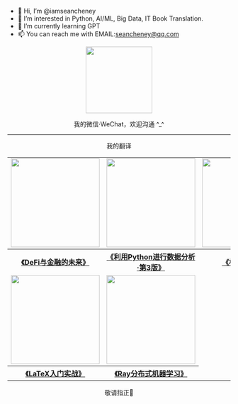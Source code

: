 - 👋 Hi, I’m @iamseancheney
- 👀 I’m interested in Python, AI/ML, Big Data, IT Book Translation.
- 🌱 I’m currently learning GPT
- 📫 You can reach me with EMAIL:seancheney@qq.com

<div align=center>
    <a href="https://item.jd.com/13255935.html">
        <img src="https://tva1.sinaimg.cn/large/008vxvgGly1h8obmj8oc6j308w08w3z2.jpg" width="150px">
    </a>
</div>
<div align=center>
    <p>我的微信·WeChat，欢迎沟通 ^_^</p>
</div>

***

<div align=center>
    <p>我的翻译</p>
</div>

<div align=center>
<table style="width:100%">    
    <tr>
        <td align=center>
            <a href="https://item.jd.com/13621529.html">
                <img src="https://picx.zhimg.com/80/v2-c0a070bf43bc97de779611f1ee736a11_1440w.png" width="200px">
            </a>            
        </td>
        <td align=center>
            <a href="https://item.jd.com/14260998.html">
                <img src="https://pic1.zhimg.com/80/v2-3eb393173a0c734cfa8a9cd38fc7e583_1440w.png" width="200px">
            </a>            
        </td>
        <td align=center>
            <a href="https://item.jd.com/14121183.html">
                <img src="https://picx.zhimg.com/80/v2-c040cab4f59467e81684645c3756495b_1440w.png" width="200px">
            </a>            
        </td>
    </tr>
    <tr align=center>
        <th>
            <a href="https://item.jd.com/13621529.html">《DeFi与金融的未来》</a>
        </th>
        <th>
            <a href="https://item.jd.com/14260998.html">《利用Python进行数据分析·第3版》</a>
        </th>
        <th>
            <a href="https://item.jd.com/14121183.html">《极速Python》</a>
        </th>
    </tr>
    <tr>
        <td align=center>
            <a href="https://item.jd.com/14626214.html">
                <img src="https://pic1.zhimg.com/80/v2-0091018bb1a6f1c8d4aad0aacba66596_1440w.png" width="200px">
            </a>            
        </td>
        <td align=center>
            <a href="https://item.jd.com/14622022.html">
                <img src="https://pic1.zhimg.com/80/v2-c7890e7c5b8d1080d6e4f8623f48fd06_1440w.png" width="200px">
            </a>            
        </td>        
    </tr>
    <tr align=center>
        <th>
            <a href="https://item.jd.com/14626214.html">《LaTeX入门实战》</a>
        </th>
        <th>
            <a href="https://item.jd.com/14622022.html">《Ray分布式机器学习》</a>
        </th>        
    </tr>
</table>
</div>

<div align=center>
    <p>敬请指正📝</p>
</div>
<!---
iamseancheney/iamseancheney is a ✨ special ✨ repository because its `README.md` (this file) appears on your GitHub profile.
You can click the Preview link to take a look at your changes.

🌟 大模型时代，开发模型需要海量数据，采集数据又离不开代理IP。推荐一家好用的数据集和代理IP服务 🌐💡【[bright.cn](https://get.brightdata.com/bigdataresource)】💡🌐，根植海外亮数据BrightData团队，数据集和代理市场领导者，覆盖全球的7200万IP，🌍🔥有轮动真人住宅IP跟机房IP，亲测稳定不易被封。有多种套餐可选，📦🔒还有不限流量的套餐。需要高质量代理IP的可以注册后联系中文客服，开通后赠送💵💰5美元试用和教程指引，报我名字【SeanCheney】可再得💵💰150美元套餐折扣。

💡数据集和代理IP推荐💡【[bright.cn](https://get.brightdata.com/bigdataresource)】💡，进入网站注册账号可免费获得诸如 亚马逊，沃尔玛，领英，抖音，Glassdoor，Airbnb，谷歌地图商家等数据集样本。
--->

